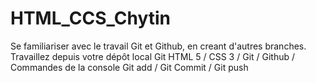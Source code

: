 # HTML_CCS_Chytin
Se familiariser avec le travail Git et Github, en creant d'autres branches.
Travaillez depuis votre dépôt local Git
HTML 5 / CSS 3 / Git / Github / Commandes de la console Git add / Git Commit / Git push
